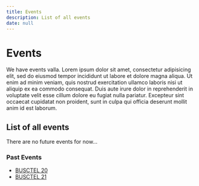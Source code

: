 ```yaml
---
title: Events
description: List of all events
date: null
---
```


# Events
We have events valla. Lorem ipsum dolor sit amet, consectetur adipisicing elit, sed do eiusmod
tempor incididunt ut labore et dolore magna aliqua. Ut enim ad minim veniam,
quis nostrud exercitation ullamco laboris nisi ut aliquip ex ea commodo
consequat. Duis aute irure dolor in reprehenderit in voluptate velit esse
cillum dolore eu fugiat nulla pariatur. Excepteur sint occaecat cupidatat non
proident, sunt in culpa qui officia deserunt mollit anim id est laborum.

## List of all events

There are no future events for now...

### Past Events
- [BUSCTEL 20](/events/busctel20)
- [BUSCTEL 21](/events/busctel21)